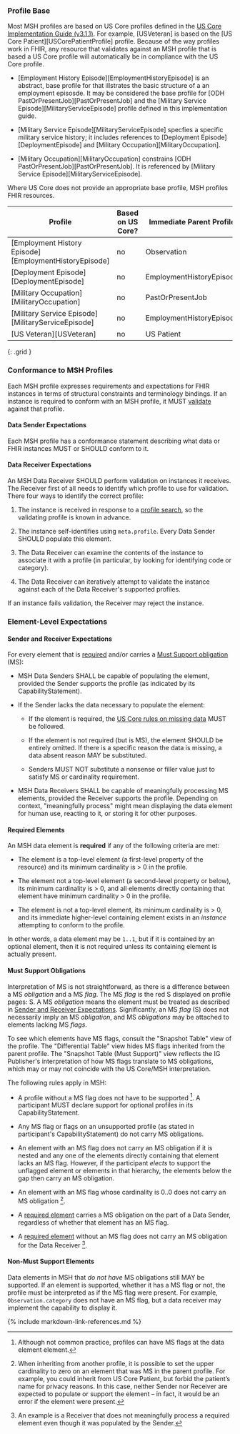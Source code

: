 ### Profile Base

Most MSH profiles are based on US Core profiles defined in the [US Core
Implementation Guide (v3.1.1)](http://hl7.org/fhir/us/core/index.html). For
example, [USVeteran] is based on the [US Core Patient][USCorePatientProfile]
profile. Because of the way profiles work in FHIR, any resource that validates
against an MSH profile that is based a US Core profile will automatically be in
compliance with the US Core profile.

-   [Employment History Episode][EmploymentHistoryEpisode] is an abstract, base
    profile for that illstrates the basic structure of a an employment episosde.
    It may be considered the base profile for [ODH
    PastOrPresentJob][PastOrPresentJob] and the [Military Service
    Episode][MilitaryServiceEpisode] profile defined in this implementation
    guide.

-   [Military Service Episode][MilitaryServiceEpisode] specfies a specific
    military service history; it includes references to [Deployment
    Episode][DeploymentEpisode] and [Military Occupation][MilitaryOccupation].

-   [Military Occupation][MilitaryOccupation] constrains [ODH
    PastOrPresentJob][PastOrPresentJob]. It is referenced by [Military Service
    Episode][MilitaryServiceEpisode].

Where US Core does not provide an appropriate base profile, MSH profiles FHIR
resources.

| Profile                                                | Based on US Core? | Immediate Parent Profile |
|--------------------------------------------------------|-------------------|--------------------------|
| [Employment History Episode][EmploymentHistoryEpisode] | no                | Observation              |
| [Deployment Episode][DeploymentEpisode]                | no                | EmploymentHistoryEpisode |
| [Military Occupation][MilitaryOccupation]              | no                | PastOrPresentJob         |
| [Military Service Episode][MilitaryServiceEpisode]     | no                | EmploymentHistoryEpisode |
| [US Veteran][USVeteran]                                | no                | US Patient               |

{: .grid }

### Conformance to MSH Profiles

Each MSH profile expresses requirements and expectations for FHIR instances in
terms of structural constraints and terminology bindings. If an instance is
required to conform with an MSH profile, it MUST
[validate](https://www.hl7.org/fhir/validation.html) against that profile.

#### Data Sender Expectations

Each MSH profile has a conformance statement describing what data or FHIR
instances MUST or SHOULD conform to it.

#### Data Receiver Expectations

An MSH Data Receiver SHOULD perform validation on instances it receives. The
Receiver first of all needs to identify which profile to use for validation.
There four ways to identify the correct profile:

1.  The instance is received in response to a [profile
    search](https://www.hl7.org/fhir/search.html#profile), so the validating
    profile is known in advance.

2.  The instance self-identifies using `meta.profile`. Every Data Sender SHOULD
    populate this element.

3.  The Data Receiver can examine the contents of the instance to associate it
    with a profile (in particular, by looking for identifying code or category).

4.  The Data Receiver can iteratively attempt to validate the instance against
    each of the Data Receiver's supported profiles.

If an instance fails validation, the Receiver may reject the instance.

### Element-Level Expectations

#### Sender and Receiver Expectations

For every element that is [required](#required-elements) and/or carries a [Must
Support obligation](#must-support-obligations) (MS):

-   MSH Data Senders SHALL be capable of populating the element, provided the
    Sender supports the profile (as indicated by its CapabilityStatement).

-   If the Sender lacks the data necessary to populate the element:

    -   If the element is required, the [US Core rules on missing
        data](http://hl7.org/fhir/us/core/general-guidance.html#missing-data)
        MUST be followed.

    -   If the element is not required (but is MS), the element SHOULD be
        entirely omitted. If there is a specific reason the data is missing, a
        data absent reason MAY be substituted.

    -   Senders MUST NOT substitute a nonsense or filler value just to satisfy
        MS or cardinality requirement.

-   MSH Data Receivers SHALL be capable of meaningfully processing MS elements,
    provided the Receiver supports the profile. Depending on context,
    "meaningfully process" might mean displaying the data element for human use,
    reacting to it, or storing it for other purposes.

#### Required Elements

An MSH data element is **required** if any of the following criteria are met:

-   The element is a top-level element (a first-level property of the resource)
    and its minimum cardinality is \> 0 in the profile.

-   The element not a top-level element (a second-level property or below), its
    minimum cardinality is \> 0, and all elements directly containing that
    element have minimum cardinality \> 0 in the profile.

-   The element is not a top-level element, its minimum cardinality is \> 0, and
    its immediate higher-level containing element exists in an *instance*
    attempting to conform to the profile.

In other words, a data element may be `1..1`, but if it is contained by an
optional element, then it is not required unless its containing element is
actually present.

#### Must Support Obligations

Interpretation of MS is not straightforward, as there is a difference between a
MS *obligation* and a MS *flag*. The MS *flag* is the red S displayed on profile
pages: S. A MS *obligation* means the element must be treated as described in
[Sender and Receiver Expectations](#sender-and-receiver-expectations).
Significantly, an MS *flag* (S) does not necessarily imply an MS *obligation*,
and MS *obligations* may be attached to elements lacking MS *flags*.

To see which elements have MS flags, consult the "Snapshot Table" view of the
profile. The "Differential Table" view hides MS flags inherited from the parent
profile. The "Snapshot Table (Must Support)" view reflects the IG Publisher's
interpretation of how MS flags translate to MS obligations, which may or may not
coincide with the US Core/MSH interpretation.

The following rules apply in MSH:

-   A profile without a MS flag does not have to be supported [^1]. A
    participant MUST declare support for optional profiles in its
    CapabilityStatement.

    [^1]: Although not common practice, profiles can have MS flags at the data
        element element.

-   Any MS flag or flags on an unsupported profile (as stated in participant's
    CapabilityStatement) do not carry MS obligations.

-   An element with an MS flag does not carry an MS obligation if it is nested
    and any one of the elements directly containing that element lacks an MS
    flag. However, if the participant *elects* to support the unflagged element
    or elements in that hierarchy, the elements below the gap then carry an MS
    obligation.

-   An element with an MS flag whose cardinality is 0..0 does not carry an MS
    obligation [^2].

    [^2]: When inheriting from another profile, it is possible to set the upper
        cardinality to zero on an element that was MS in the parent profile. For
        example, you could inherit from US Core Patient, but forbid the
        patient’s name for privacy reasons. In this case, neither Sender nor
        Receiver are expected to populate or support the element – in fact, it
        would be an error if the element were present.

-   A [required element](#required-elements) carries a MS obligation on the part
    of a Data Sender, regardless of whether that element has an MS flag.

-   A [required element](#required-elements) without an MS flag does not carry
    an MS obligation for the Data Receiver [^3].

    [^3]: An example is a Receiver that does not meaningfully process a required
        element even though it was populated by the Sender.

#### Non-Must Support Elements

Data elements in MSH that *do not have* MS obligations still MAY be supported.
If an element is supported, whether it has a MS flag or not, the profile must be
interpreted as if the MS flag were present. For example, `Observation.category`
does not have an MS flag, but a data receiver may implement the capability to
display it.

{% include markdown-link-references.md %}
